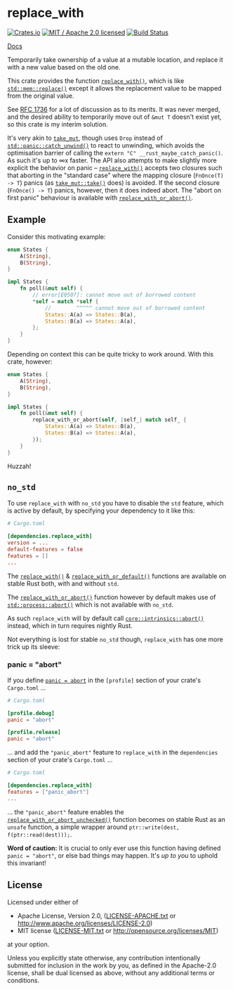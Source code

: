 # replace_with

[![Crates.io](https://img.shields.io/crates/v/replace_with.svg?maxAge=86400)](https://crates.io/crates/replace_with)
[![MIT / Apache 2.0 licensed](https://img.shields.io/crates/l/replace_with.svg?maxAge=2592000)](#License)
[![Build Status](https://dev.azure.com/alecmocatta/replace_with/_apis/build/status/tests?branchName=master)](https://dev.azure.com/alecmocatta/replace_with/_build/latest?branchName=master)

[Docs](https://docs.rs/replace_with/0.1.3)

Temporarily take ownership of a value at a mutable location, and replace it with a new value based on the old one.

This crate provides the function [`replace_with()`](https://docs.rs/replace_with/0.1.3/replace_with/fn.replace_with.html), which is like [`std::mem::replace()`](https://doc.rust-lang.org/std/mem/fn.replace.html) except it allows the replacement value to be mapped from the original value.

See [RFC 1736](https://github.com/rust-lang/rfcs/pull/1736) for a lot of discussion as to its merits. It was never merged, and the desired ability to temporarily move out of `&mut T` doesn't exist yet, so this crate is my interim solution.

It's very akin to [`take_mut`](https://github.com/Sgeo/take_mut), though uses `Drop` instead of [`std::panic::catch_unwind()`](https://doc.rust-lang.org/std/panic/fn.catch_unwind.html) to react to unwinding, which avoids the optimisation barrier of calling the `extern "C" __rust_maybe_catch_panic()`. As such it's up to ∞x faster. The API also attempts to make slightly more explicit the behavior on panic – [`replace_with()`](https://docs.rs/replace_with/0.1.3/replace_with/fn.replace_with.html) accepts two closures such that aborting in the "standard case" where the mapping closure (`FnOnce(T) -> T`) panics (as [`take_mut::take()`](https://docs.rs/take_mut/0.2.2/take_mut/fn.take.html) does) is avoided. If the second closure (`FnOnce() -> T`) panics, however, then it does indeed abort. The "abort on first panic" behaviour is available with [`replace_with_or_abort()`](https://docs.rs/replace_with/0.1.3/replace_with/fn.replace_with_or_abort.html).

## Example

Consider this motivating example:

```rust
enum States {
    A(String),
    B(String),
}

impl States {
    fn poll(&mut self) {
        // error[E0507]: cannot move out of borrowed content
        *self = match *self {
            //        ^^^^^ cannot move out of borrowed content
            States::A(a) => States::B(a),
            States::B(a) => States::A(a),
        };
    }
}
```

Depending on context this can be quite tricky to work around. With this crate, however:

```rust
enum States {
    A(String),
    B(String),
}

impl States {
    fn poll(&mut self) {
        replace_with_or_abort(self, |self_| match self_ {
            States::A(a) => States::B(a),
            States::B(a) => States::A(a),
        });
    }
}
```

Huzzah!

## `no_std`

To use `replace_with` with `no_std` you have to disable the `std` feature, which is active by default, by specifying your dependency to it like this:

```toml
# Cargo.toml

[dependencies.replace_with]
version = ...
default-features = false
features = []
...
```

The [`replace_with()`](https://docs.rs/replace_with/0.1.3/replace_with/fn.replace_with.html) & [`replace_with_or_default()`](https://docs.rs/replace_with/0.1.3/replace_with/fn.replace_with_or_default.html) functions are available on stable Rust both, with and without `std`.

The [`replace_with_or_abort()`](https://docs.rs/replace_with/0.1.3/replace_with/fn.replace_with_or_abort.html) function however by default makes use of [`std::process::abort()`](https://doc.rust-lang.org/std/process/fn.abort.html) which is not available with `no_std`.

As such `replace_with` will by default call [`core::intrinsics::abort()`](https://doc.rust-lang.org/core/intrinsics/fn.abort.html) instead, which in turn requires nightly Rust.

Not everything is lost for stable `no_std` though, `replace_with` has one more trick up its sleeve:

### panic = "abort"

If you define [`panic = abort`](https://doc.rust-lang.org/edition-guide/rust-2018/error-handling-and-panics/aborting-on-panic.html) in the `[profile]` section of your crate's `Cargo.toml` …

```toml
# Cargo.toml

[profile.debug]
panic = "abort"

[profile.release]
panic = "abort"
```

… and add the `"panic_abort"` feature to `replace_with` in the `dependencies` section of your crate's `Cargo.toml` …

```toml
# Cargo.toml

[dependencies.replace_with]
features = ["panic_abort"]
...
```

… the `"panic_abort"` feature enables the [`replace_with_or_abort_unchecked()`](https://docs.rs/replace_with/0.1.3/replace_with/fn.replace_with_or_abort_unchecked.html) function becomes on stable Rust as an `unsafe` function, a simple wrapper around `ptr::write(dest, f(ptr::read(dest)));`.

**Word of caution:** It is crucial to only ever use this function having defined `panic = "abort"`, or else bad things may happen. It's *up to you* to uphold this invariant!

## License
Licensed under either of

 * Apache License, Version 2.0, ([LICENSE-APACHE.txt](LICENSE-APACHE.txt) or http://www.apache.org/licenses/LICENSE-2.0)
 * MIT license ([LICENSE-MIT.txt](LICENSE-MIT.txt) or http://opensource.org/licenses/MIT)

at your option.

Unless you explicitly state otherwise, any contribution intentionally submitted for inclusion in the work by you, as defined in the Apache-2.0 license, shall be dual licensed as above, without any additional terms or conditions.
